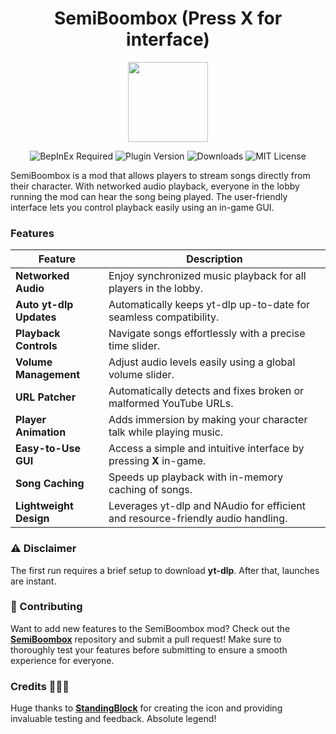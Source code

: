 <h1 align="center">SemiBoombox (Press X for interface)</h1>

<p align="center">
  <img src="https://github.com/survivalq/SemiBoombox/blob/main/Assets/icon.png" width="128" height="128">
</p>

<p align="center">
  <img src="https://img.shields.io/badge/BepInEx-Required-blue" alt="BepInEx Required">
  <img src="https://img.shields.io/badge/Plugin-Version_1.2.0-brightgreen" alt="Plugin Version">
  <img src="https://img.shields.io/thunderstore/dt/Flopper/SemiBoombox" alt="Downloads">
  <img src="https://img.shields.io/badge/License-MIT-green" alt="MIT License">
</p>

SemiBoombox is a mod that allows players to stream songs directly from their character. With networked audio playback, everyone in the lobby running the mod can hear the song being played. The user-friendly interface lets you control playback easily using an in-game GUI.

### Features

| **Feature**            | **Description**                                                                 |
|-------------------------|---------------------------------------------------------------------------------|
| **Networked Audio**     | Enjoy synchronized music playback for all players in the lobby.                |
| **Auto yt-dlp Updates** | Automatically keeps yt-dlp up-to-date for seamless compatibility.              |
| **Playback Controls**   | Navigate songs effortlessly with a precise time slider.                        |
| **Volume Management**   | Adjust audio levels easily using a global volume slider.                       |
| **URL Patcher**         | Automatically detects and fixes broken or malformed YouTube URLs.              |
| **Player Animation**    | Adds immersion by making your character talk while playing music.              |
| **Easy-to-Use GUI**     | Access a simple and intuitive interface by pressing **X** in-game.             |
| **Song Caching**        | Speeds up playback with in-memory caching of songs.                            |
| **Lightweight Design**  | Leverages yt-dlp and NAudio for efficient and resource-friendly audio handling. |

### ⚠️ Disclaimer  
The first run requires a brief setup to download **yt-dlp**. After that, launches are instant.  

### 🤝 Contributing  
Want to add new features to the SemiBoombox mod? Check out the **[SemiBoombox](https://github.com/survivalq/SemiBoombox)** repository and submit a pull request!  Make sure to thoroughly test your features before submitting to ensure a smooth experience for everyone.

### Credits 🐐🐐🐐
Huge thanks to **[StandingBlock](https://github.com/StandingBlock)** for creating the icon and providing invaluable testing and feedback. Absolute legend!